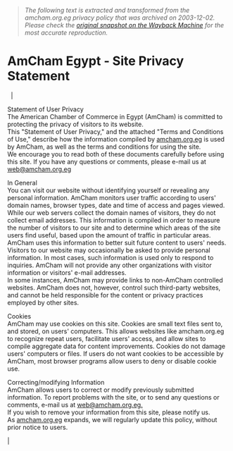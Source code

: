 > *The following text is extracted and transformed from the amcham.org.eg privacy policy that was archived on 2003-12-02. Please check the [original snapshot on the Wayback Machine](https://web.archive.org/web/20031202160432id_/http%3A//amcham.org.eg/Privacy.asp) for the most accurate reproduction.*

# AmCham Egypt - Site Privacy Statement

  | 

Statement of User Privacy  
The American Chamber of Commerce in Egypt (AmCham) is committed to protecting the privacy of visitors to its website.   
This "Statement of User Privacy," and the attached "Terms and Conditions of Use," describe how the information compiled by [amcham.org.eg](http://www.amcham.org.eg/) is used by AmCham, as well as the terms and conditions for using the site.   
We encourage you to read both of these documents carefully before using this site. If you have any questions or comments, please e-mail us at [web@amcham.org.eg](mailto:web@amcham.org.eg)

In General   
You can visit our website without identifying yourself or revealing any personal information. AmCham monitors user traffic according to users' domain names, browser types, date and time of access and pages viewed. While our web servers collect the domain names of visitors, they do not collect email addresses. This information is compiled in order to measure the number of visitors to our site and to determine which areas of the site users find useful, based upon the amount of traffic in particular areas. AmCham uses this information to better suit future content to users' needs.   
Visitors to our website may occasionally be asked to provide personal information. In most cases, such information is used only to respond to inquiries. AmCham will not provide any other organizations with visitor information or visitors' e-mail addresses.  
In some instances, AmCham may provide links to non-AmCham controlled websites. AmCham does not, however, control such third-party websites, and cannot be held responsible for the content or privacy practices employed by other sites. 

Cookies   
AmCham may use cookies on this site. Cookies are small text files sent to, and stored, on users' computers. This allows websites like amcham.org.eg to recognize repeat users, facilitate users' access, and allow sites to compile aggregate data for content improvements. Cookies do not damage users' computers or files. If users do not want cookies to be accessible by AmCham, most browser programs allow users to deny or disable cookie use. 

Correcting/modifying Information   
AmCham allows users to correct or modify previously submitted information. To report problems with the site, or to send any questions or comments, e-mail us at [web@amcham.org.eg.](mailto:web@amcham.org.eg)  
If you wish to remove your information from this site, please notify us.  
As [amcham.org.eg](http://www.amcham.org.eg/) expands, we will regularly update this policy, without prior notice to users.  


|  
